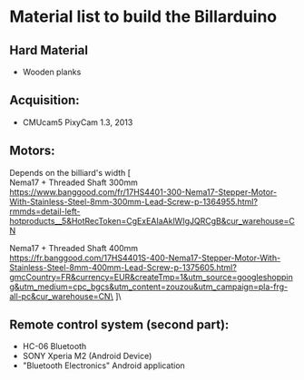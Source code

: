 # Material list to build the Billarduino


## Hard Material
- Wooden planks

## Acquisition:
- CMUcam5 PixyCam 1.3, 2013

## Motors:
Depends on the billiard's width [\
Nema17 + Threaded Shaft 300mm\
https://www.banggood.com/fr/17HS4401-300-Nema17-Stepper-Motor-With-Stainless-Steel-8mm-300mm-Lead-Screw-p-1364955.html?rmmds=detail-left-hotproducts__5&HotRecToken=CgExEAIaAklWIgJQRCgB&cur_warehouse=CN

Nema17 + Threaded Shaft 400mm\
https://fr.banggood.com/17HS4401S-400-Nema17-Stepper-Motor-With-Stainless-Steel-8mm-400mm-Lead-Screw-p-1375605.html?gmcCountry=FR&currency=EUR&createTmp=1&utm_source=googleshopping&utm_medium=cpc_bgcs&utm_content=zouzou&utm_campaign=pla-frg-all-pc&cur_warehouse=CN\
]\

## Remote control system (second part):
- HC-06 Bluetooth
- SONY Xperia M2 (Android Device)
- "Bluetooth Electronics" Android application
